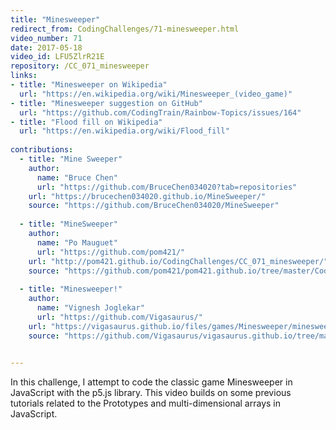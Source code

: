 ```yaml
---
title: "Minesweeper"
redirect_from: CodingChallenges/71-minesweeper.html
video_number: 71
date: 2017-05-18
video_id: LFU5ZlrR21E
repository: /CC_071_minesweeper
links:
- title: "Minesweeper on Wikipedia"  
  url: "https://en.wikipedia.org/wiki/Minesweeper_(video_game)"
- title: "Minesweeper suggestion on GitHub"  
  url: "https://github.com/CodingTrain/Rainbow-Topics/issues/164"
- title: "Flood fill on Wikipedia"  
  url: "https://en.wikipedia.org/wiki/Flood_fill"
  
contributions:
  - title: "Mine Sweeper"
    author:
      name: "Bruce Chen"
      url: "https://github.com/BruceChen034020?tab=repositories"
    url: "https://brucechen034020.github.io/MineSweeper/"
    source: "https://github.com/BruceChen034020/MineSweeper"
    
  - title: "MineSweeper"
    author:
      name: "Po Mauguet"
      url: "https://github.com/pom421/"
    url: "http://pom421.github.io/CodingChallenges/CC_071_minesweeper/"
    source: "https://github.com/pom421/pom421.github.io/tree/master/CodingChallenges/CC_071_minesweeper"
    
  - title: "Minesweeper!"
    author:
      name: "Vignesh Joglekar"
      url: "https://github.com/Vigasaurus/"
    url: "https://vigasaurus.github.io/files/games/Minesweeper/minesweeper"
    source: "https://github.com/Vigasaurus/vigasaurus.github.io/tree/master/files/games/Minesweeper"

  
---
```


In this challenge, I attempt to code the classic game Minesweeper in JavaScript with the p5.js library. This video builds on some previous tutorials related to the Prototypes and multi-dimensional arrays in JavaScript.

